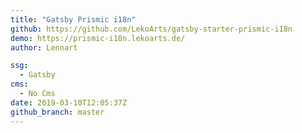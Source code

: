 ```yaml
---
title: "Gatsby Prismic i18n"
github: https://github.com/LekoArts/gatsby-starter-prismic-i18n
demo: https://prismic-i18n.lekoarts.de/
author: Lennart

ssg:
  - Gatsby
cms:
  - No Cms
date: 2019-03-10T12:05:37Z
github_branch: master
---
```

